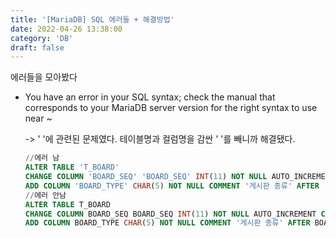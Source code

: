 ```yaml
---
title: '[MariaDB] SQL 에러들 + 해결방법'
date: 2022-04-26 13:38:00
category: 'DB'
draft: false
---
```


에러들을 모아봤다



- You have an error in your SQL syntax; check the manual that corresponds to your MariaDB server version for the right syntax to use near ~
  
  -> ' '에 관련된 문제였다. 테이블명과 컬럼명을 감싼 ' '를 빼니까 해결됐다.
  
  ```sql
  //에러 남
  ALTER TABLE 'T_BOARD'
  CHANGE COLUMN 'BOARD_SEQ' 'BOARD_SEQ' INT(11) NOT NULL AUTO_INCREMENT COMMENT '게시물 번호' FIRST,
  ADD COLUMN 'BOARD_TYPE' CHAR(5) NOT NULL COMMENT '게시판 종류' AFTER 'BOARD_SEQ';
  //에러 안남
  ALTER TABLE T_BOARD
  CHANGE COLUMN BOARD_SEQ BOARD_SEQ INT(11) NOT NULL AUTO_INCREMENT COMMENT '게시물 번호' FIRST,
  ADD COLUMN BOARD_TYPE CHAR(5) NOT NULL COMMENT '게시판 종류' AFTER BOARD_SEQ;
  ```
  
  